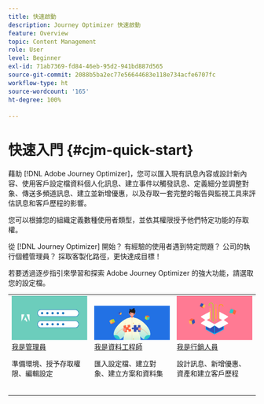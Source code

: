 ```yaml
---
title: 快速啟動
description: Journey Optimizer 快速啟動
feature: Overview
topic: Content Management
role: User
level: Beginner
exl-id: 71ab7369-fd84-46eb-95d2-941bd887d565
source-git-commit: 2088b5ba2ec77e56644683e118e734acfe6707fc
workflow-type: ht
source-wordcount: '165'
ht-degree: 100%

---
```


# 快速入門 {#cjm-quick-start}

藉助 [!DNL Adobe Journey Optimizer]，您可以匯入現有訊息內容或設計新內容、使用客戶設定檔資料個人化訊息、建立事件以觸發訊息、定義細分並調整對象、傳送多頻道訊息、建立並新增優惠，以及存取一套完整的報告與監視工具來評估訊息和客戶歷程的影響。

您可以根據您的組織定義數種使用者類型，並依其權限授予他們特定功能的存取權。

從 [!DNL Journey Optimizer] 開始？ 有經驗的使用者遇到特定問題？ 公司的執行個體管理員？ 採取客製化路徑，更快達成目標！

若要透過逐步指引來學習和探索 Adobe Journey Optimizer 的強大功能，請選取您的設定檔。

<table>
<tr>
  <td valign="bottom">
    <a href="path/administrator.md">
      <img alt="管理員" src="path/assets/do-not-localize/user-2.png" />
    </a>
    <div>
    <a href="path/administrator.md">我是管理員</a>
     <p>準備環境、授予存取權限、編輯設定
    <p>
    </div>
    <br>
  </td>
  <td valign="bottom">
    <a href="path/data-engineer.md">
      <img alt="資料工程師" src="path/assets/do-not-localize/user-1.png"/>
    </a>
    <div>
    <a href="path/data-engineer.md">我是資料工程師</a>
     <p>匯入設定檔、建立對象、建立方案和資料集
    <p>
    </div>
    <br>
  </td>
  <td valign="bottom">
      <a href="path/marketer.md">
       <img alt="行銷人員" src="path/assets/do-not-localize/user-3.png" />
       </a>
    <div><a href="path/marketer.md">我是行銷人員</a>
     <p>設計訊息、新增優惠、資產和建立客戶歷程
    <p>
    </div>
    <br>
  </td>
    <!--td valign="bottom">
    <a href="path/developer.md">
      <img alt="Developer" src="../using/assets/do-not-localize/user-2.png" />
    </a>
    <div>
    <a href="path/developer.md">I am a Developer</a>
     <p>Integrate your mobile apps, use Journey Optimizer APIs
    <p>
    </div>
    <br>
  </td-->
</tr>
</table>
